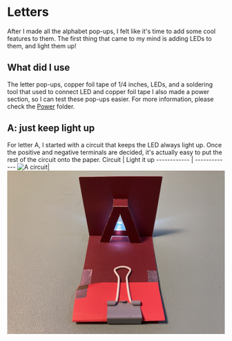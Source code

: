 # Letters
After I made all the alphabet pop-ups, I felt like it's time to add some cool features to them. The first thing that came to my mind is adding LEDs to them, and light them up!
## What did I use
The letter pop-ups, copper foil tape of 1/4 inches, LEDs, and a soldering tool that used to connect LED and copper foil tape
I also made a power section, so I can test these pop-ups easier. For more information, please check the [Power](https://github.com/Ruhan-Yang/Light-up/tree/master/Power) folder.

## A: just keep light up
For letter A, I started with a circuit that keeps the LED always light up. Once the positive and negative terminals are decided, it's actually easy to put the rest of the circuit onto the paper.
Circuit | Light it up
------------ | ------------- 
![A circuit](https://github.com/Ruhan-Yang/Light-up/blob/master/Letters/A%202.JPG)|![A light](https://github.com/Ruhan-Yang/Light-up/blob/master/Letters/A%201.JPG)
